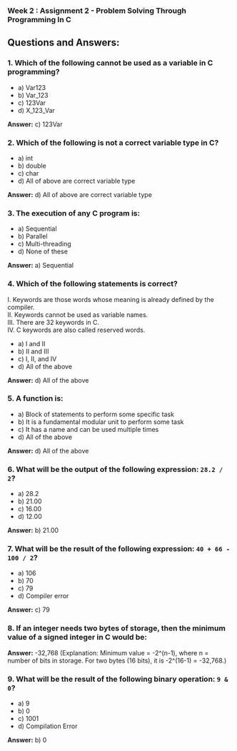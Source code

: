 ### Week 2 : Assignment 2 - Problem Solving Through Programming In C

## Questions and Answers:

### 1. Which of the following cannot be used as a variable in C programming?
- a) Var123
- b) Var_123
- c) 123Var
- d) X_123_Var

**Answer:** c) 123Var

### 2. Which of the following is not a correct variable type in C?
- a) int
- b) double
- c) char
- d) All of above are correct variable type

**Answer:** d) All of above are correct variable type

### 3. The execution of any C program is:
- a) Sequential
- b) Parallel
- c) Multi-threading
- d) None of these

**Answer:** a) Sequential

### 4. Which of the following statements is correct?
I. Keywords are those words whose meaning is already defined by the compiler.  
II. Keywords cannot be used as variable names.  
III. There are 32 keywords in C.  
IV. C keywords are also called reserved words.

- a) I and II
- b) II and III
- c) I, II, and IV
- d) All of the above

**Answer:** d) All of the above

### 5. A function is:
- a) Block of statements to perform some specific task
- b) It is a fundamental modular unit to perform some task
- c) It has a name and can be used multiple times
- d) All of the above

**Answer:** d) All of the above

### 6. What will be the output of the following expression: `28.2 / 2`?
- a) 28.2
- b) 21.00
- c) 16.00
- d) 12.00

**Answer:** b) 21.00

### 7. What will be the result of the following expression: `40 + 66 - 100 / 2`?
- a) 106
- b) 70
- c) 79
- d) Compiler error

**Answer:** c) 79

### 8. If an integer needs two bytes of storage, then the minimum value of a signed integer in C would be:

**Answer:** -32,768 (Explanation: Minimum value = -2^(n-1), where n = number of bits in storage. For two bytes (16 bits), it is -2^(16-1) = -32,768.)

### 9. What will be the result of the following binary operation: `9 & 0`?
- a) 9
- b) 0
- c) 1001
- d) Compilation Error

**Answer:** b) 0
